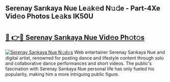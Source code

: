 ## Serenay Sarıkaya Nue Le𝚊k𝚎d N𝚞𝚍e - Part-4Xe Vid𝚎o Photos Le𝚊ks IK50U

# <h2><a href="http://fb7x5h.evod.top/?m=Serenay+Sar%c4%b1kaya+Nue">🔗 👉🔴 Serenay Sarıkaya Nue Vid𝚎o Ph𝚘t𝚘s</a></h2>

[![Serenay Sarıkaya Nue N𝚞d𝚎s](https://i.imgur.com/8V9OHl7.gif)](http://fb7x5h.evod.top/?m=Serenay+Sar%c4%b1kaya+Nue)
Web entertainer Serenay Sarıkaya Nue and digital artist, renowned for posting dance and lifestyle content through solo and collaborative dance performances and short videos. The public's fascination with Serenay Sarıkaya Nue personal life has only fueled his popularity, making him a more intriguing public figure. 
